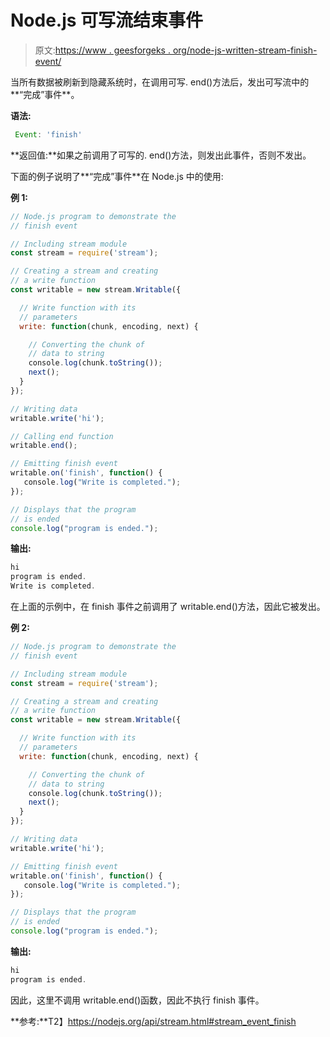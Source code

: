 # Node.js 可写流结束事件

> 原文:[https://www . geesforgeks . org/node-js-written-stream-finish-event/](https://www.geeksforgeeks.org/node-js-writable-stream-finish-event/)

当所有数据被刷新到隐藏系统时，在调用可写. end()方法后，发出可写流中的**“完成”事件**。

**语法:**

```js
 Event: 'finish'
```

**返回值:**如果之前调用了可写的. end()方法，则发出此事件，否则不发出。

下面的例子说明了**“完成”事件**在 Node.js 中的使用:

**例 1:**

```js
// Node.js program to demonstrate the     
// finish event  

// Including stream module
const stream = require('stream');

// Creating a stream and creating 
// a write function
const writable = new stream.Writable({

  // Write function with its 
  // parameters
  write: function(chunk, encoding, next) {

    // Converting the chunk of
    // data to string
    console.log(chunk.toString());
    next();
  }
});

// Writing data
writable.write('hi');

// Calling end function
writable.end();

// Emitting finish event
writable.on('finish', function() {
   console.log("Write is completed.");
});

// Displays that the program 
// is ended
console.log("program is ended.");
```

**输出:**

```js
hi
program is ended.
Write is completed.

```

在上面的示例中，在 finish 事件之前调用了 writable.end()方法，因此它被发出。

**例 2:**

```js
// Node.js program to demonstrate the     
// finish event  

// Including stream module
const stream = require('stream');

// Creating a stream and creating 
// a write function
const writable = new stream.Writable({

  // Write function with its 
  // parameters
  write: function(chunk, encoding, next) {

    // Converting the chunk of
    // data to string
    console.log(chunk.toString());
    next();
  }
});

// Writing data
writable.write('hi');

// Emitting finish event
writable.on('finish', function() {
   console.log("Write is completed.");
});

// Displays that the program 
// is ended
console.log("program is ended.");
```

**输出:**

```js
hi
program is ended.

```

因此，这里不调用 writable.end()函数，因此不执行 finish 事件。

**参考:**T2】https://nodejs.org/api/stream.html#stream_event_finish
